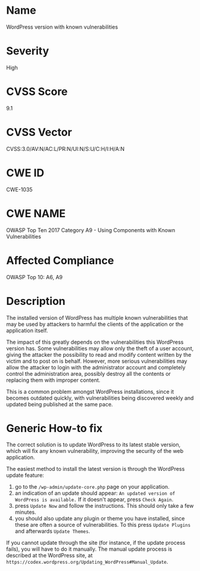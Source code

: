 
# Name

WordPress version with known vulnerabilities

# Severity

High

# CVSS Score

9.1

# CVSS Vector

CVSS:3.0/AV:N/AC:L/PR:N/UI:N/S:U/C:H/I:H/A:N

# CWE ID

CWE-1035

# CWE NAME 

OWASP Top Ten 2017 Category A9 - Using Components with Known Vulnerabilities

# Affected Compliance

OWASP Top 10: A6, A9

# Description

The installed version of WordPress has multiple known vulnerabilities that may be used by attackers to harmful the clients of the application or the application itself.

The impact of this greatly depends on the vulnerabilities this WordPress version has. Some vulnerabilities may allow only the theft of a user account, giving the attacker the possibility to read and modify content written by the victim and to post on is behalf.
However, more serious vulnerabilities may allow the attacker to login with the administrator account and completely control the administration area, possibly destroy all the contents or replacing them with improper content.

This is a common problem amongst WordPress installations, since it becomes outdated quickly, with vulnerabilities being discovered weekly and updated being published at the same pace.

# Generic How-to fix

The correct solution is to update WordPress to its latest stable version, which will fix any known vulnerability, improving the security of the web application.

The easiest method to install the latest version is through the WordPress update feature:
1. go to the `/wp-admin/update-core.php` page on your application. 
1. an indication of an update should appear: `An updated version of WordPress is available.` If it doesn't appear, press `Check Again`.
1. press `Update Now` and follow the instructions. This should only take a few minutes.
1. you should also update any plugin or theme you have installed, since these are often a source of vulnerabilities. To this press `Update Plugins` and afterwards `Update Themes`.


If you cannot update through the site (for instance, if the update process fails), you will have to do it manually. The manual update process is described at the WordPress site, at `https://codex.wordpress.org/Updating_WordPress#Manual_Update`.
